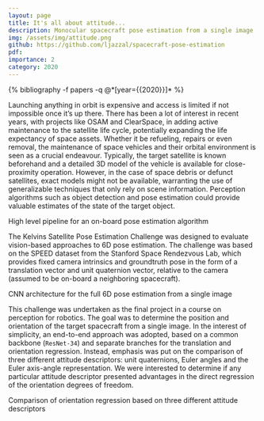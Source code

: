 ```yaml
---
layout: page
title: It's all about attitude...
description: Monocular spacecraft pose estimation from a single image
img: /assets/img/attitude.png
github: https://github.com/ljazzal/spacecraft-pose-estimation
pdf:
importance: 2
category: 2020
---
```

<div class="publications">
  {% bibliography -f papers -q @*[year={{2020}}]* %}
</div>

Launching anything in orbit is expensive and access is limited if not impossible once it’s up there. There has been a lot of interest in recent years, with projects like OSAM and ClearSpace, in adding active maintenance to the satellite life cycle, potentially expanding the life expectancy of space assets. Whether it be refueling, repairs or even removal, the maintenance of space vehicles and their orbital environment is seen as a crucial endeavour. Typically, the target satellite is known beforehand and a detailed 3D model of the vehicle is available for close-proximity operation. However, in the case of space debris or defunct satellites, exact models might not be available, warranting the use of generalizable techniques that only rely on scene information. Perception algorithms such as object detection and pose estimation could provide valuable estimates of the state of the target object.

<div class="row">
    <div class="col-sm mt-3 mt-md-0">
        <img class="img-fluid rounded z-depth-1" src="{{ '/assets/img/high_level.png' | relative_url }}" alt="" title="pipeline"/>
    </div>
</div>
<div class="caption">
    High level pipeline for an on-board pose estimation algorithm
</div>

The Kelvins Satellite Pose Estimation Challenge was designed to evaluate vision-based approaches to 6D pose estimation. The challenge was based on the SPEED dataset from the Stanford Space Rendezvous Lab, which provides fixed camera intrinsics and groundtruth pose in the form of a translation vector and unit quaternion vector, relative to the camera (assumed to be on-board a neighboring spacecraft).

<div class="row">
    <div class="col-sm mt-3 mt-md-0">
        <img class="img-fluid rounded z-depth-1" src="{{ '/assets/img/cnn_arch.png' | relative_url }}" alt="" title="CNN architecture"/>
    </div>
</div>
<div class="caption">
    CNN architecture for the full 6D pose estimation from a single image
</div>

This challenge was undertaken as the final project in a course on perception for robotics. The goal was to determine the position and orientation of the target spacecraft from a single image. In the interest of simplicity, an end-to-end approach was adopted, based on a common backbone (`ResNet-34`) and separate branches for the translation and orientation regression. Instead, emphasis was put on the comparison of three different attitude descriptors: unit quaternions, Euler angles and the Euler axis-angle representation. We were interested to determine if any particular attitude descriptor presented advantages in the direct regression of the orientation degrees of freedom.

<div class="row">
    <div class="col-sm mt-3 mt-md-0">
        <img class="img-fluid rounded z-depth-1" src="{{ '/assets/img/attitude_descriptors.png' | relative_url }}" alt="" title="CNN architecture"/>
    </div>
</div>
<div class="caption">
    Comparison of orientation regression based on three different attitude descriptors
</div>

